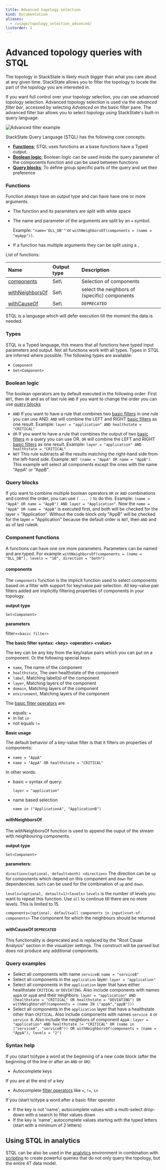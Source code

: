 ```yaml
---
title: Advanced topology selection
kind: Documentation
aliases:
  - /usage/topology_selection_advanced/
listorder: 2
---
```


# Advanced topology queries with STQL

The topology in StackState is likely much bigger than what you care about at any given time. StackState allows you to filter the topology to locate the part of the topology you are interested in.

If you want full control over your topology selection, you can use advanced topology selection. Advanced topology selection is used via the _advanced filter bar_, accessed by selecting _Advanced_ on the basic filter pane. The advanced filter bar allows you to select topology using StackState's built-in query language.

![Advanced filter example](../.gitbook/assets/query_advanced_with_neighbours.png)

StackState Query Language \(STQL\) has the following core concepts:

* [**Functions**](topology_selection_advanced.md#functions); STQL uses functions as a base functions have a Typed output.
* [**Boolean logic**](topology_selection_advanced.md#boolean-logic); Boolean logic can be used inside the query parameter of the components function and can be used between functions
* [**Query blocks**](topology_selection_advanced.md#output-functions); To define group specific parts of the query and set their preference

### Functions

Function always have an output type and can have have one or more arguments.

* The function and its parameters are split with white space
* The name and parameter of the arguments are split by an `=` symbol.

  Example: `"name='DLL_DB'"` or `withNeighborsOf(components = (name = "myApp"))`.

* If a function has multiple arguments they can be split using a `,`

List of functions:

| Name | Output type | Description |
| :--- | :--- | :--- |
| [components](topology_selection_advanced.md#function-components) | Set\ | Selection of components |
| [withNeighborsOf](topology_selection_advanced.md#function-withNeighborsOf) | Set\ | select the neighbors of \(specific\) components |
| [withCauseOf](topology_selection_advanced.md#function-causeOf) | Set\ | `DEPRECATED` |

STQL is a language which will defer execution till the moment the data is needed.

### Types

STQL is a Typed language, this means that all functions have typed input parameters and output. Not all functions work with all types. Types in STQL are inferred where possible. The following types are available:

* `Component`
* `Set<Component>`

### Boolean logic

The boolean operators are by default executed in the following order: First `NOT`, then `OR` and as of last rule `AND` if you want to change the order you can use [query blocks](topology_selection_advanced.md#query-blocks)

* `AND` If you want to have a rule that combines two [basic filters](topology_selection_advanced.md#components-basic-filter) in one rule you can use AND. `AND` will combine the LEFT and RIGHT [basic filters](topology_selection_advanced.md#components-basic-filter) as one result. Example: `layer = "application" AND healthstate = "CRITICAL"`
* `OR` If you want to have a rule that combines the output of two [basic filters](topology_selection_advanced.md#components-basic-filter) in a query you can use OR. `OR` will combine the LEFT and RIGHT [basic filters](topology_selection_advanced.md#components-basic-filter) as one result. Example: `layer = "application" AND healthstate = "CRITICAL"`
* `NOT` This rule subtracts all the results matching the right-hand side from the left-hand side. Example: `NOT (name = "AppA" OR name = "AppB")`. This example will select all components except the ones with the name "AppA" or "AppB".

### Query blocks

If you want to combine multiple boolean operators `OR` or `AND` combinations and control the order, you can use `( ... )` to do this. Example: `(name = "AppA" OR name = "AppB") AND layer = "Application"`. Now the `name = "AppA" OR name = "AppB"` is executed first, and both will be checked for the layer = "Application". Without the code block only "AppB" will be checked for the layer = "Application" because the default order is `NOT`, then `AND` and as of last rule`OR`.

### Component functions

A functions can have one ore more parameters. Parameters can be named and are typed. For example `withNeighborsOf(components = (name = "DLL_DB"), levels = "10", direction = "both")`

#### components

The `components` function is the implicit function used to select components based on a filter with support for key/value pair selection. All key-value pair filters added are implicitly filtering properties of components in your topology.

**output type**

`Set<Component>`

**parameters**

filter=`<basic filter>`

**The basic filter syntax: &lt;key&gt; &lt;operator&gt; &lt;value&gt;**

The key can be any key from the key/value pairs which you can put on a component. Or the following special keys:

* `name`, The name of the component
* `healthstate`, The own healthstate of the component
* `label`, Matching label\(s\) of the component
* `layer`, Matching layers of the component
* `domain`, Matching layers of the component
* `environment`, Matching layers of the component

The [basic filter operators](topology_selection_advanced.md) are:

* equals: `=`
* in list `in`
* not equals `!=`

**Basic usage**

The default behavior of a key-value filter is that it filters on properties of components:

* `name = "AppA"`
* `name = "AppA" OR healthstate = "CRITICAL"`

In other words:

* basic = syntax of query:

  `layer = "application"`

* name based selection

  `name in ("ApplicationA", "ApplicationB")`

#### withNeighborsOf

The withNeighborsOf function is used to append the ouput of the stream with neighbouring components.

**output type**

`Set<Component>`

**parameters:**

`direction=(optional, default=both) <direction>` The direction can be `up` for components which depend on this component and `down` for dependencies. `both` can be used for the combination of `up` and `down`.

`levels=(optional, detault=1)<levels>` `levels` is the number of levels you want to repeat this function. Use `all` to continue till there are no more levels. This is limited to 15.

`components=(optional, default=all components in input)<set-of-components>` The component for which the neighbours should be returned

#### withCauseOf `DEPRECATED`

This functionality is deprecated and is replaced by the "Root Cause Analysis" section in the visualizer settings. The construct will be parsed but does not produce any additional components.

### Query examples

* Select all components with name `serviceB`: `name = "serviceB"`
* Select all components in the `application` layer: `layer = "application"`
* Select all components in the `application` layer that have either healthstate `CRITICAL` or `DEVIATING`. Also include components with names `appA` or `appB` and their neighbors: `layer = "application" AND (healthstate = "CRITICAL" OR healthstate = "DEVIATING") OR withNeighborsOf(components = (name IN ("appA","appB")))`
* Select all components in the `application` layer that have a healthstate other than `CRITICAL`. Also include components with names `service A` or `service B`. Also include the neighbors of component `AppA` : `layer = "application" AND healthstate != "CRITICAL" OR (name in ("serviceA", "serviceB")) OR withNeighborsOf(components = (name = "AppA"), levels = "2")`

### Syntax help

If you \(start to\)type a word at the beginning of a new code block \(after the beginning of the line or after an `AND` or `OR`\):

* Autocomplete keys

If you are at the end of a key

* Autocomplete [filter operators](topology_selection_advanced.md#components-basic-filter-operators) like `=`, `!=`, `in`

If you \(start to\)type a word after a basic filter operator

* If the key is not 'name'; autocomplete values with a multi-select drop-down with a search to filter values down
* If the key is 'name'; autocomplete values starting with the typed letters \(start with a minimum of 2 letters\)

## Using STQL in analytics

STQL can be also be used in the [analytics](queries.md) environment in combination with [scripting](../develop/scripting/) to create powerful queries that do not only query the topology, but the entire 4T data model.
